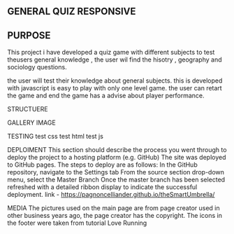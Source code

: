 ## GENERAL QUIZ RESPONSIVE


## PURPOSE
This project i have developed a quiz game with different subjects to test theusers general knowledge , the user wil find the hisotry , geography and  sociology questions. 

the user will test their knowledge about general subjects.
this  is developed with javascript is easy to play with only one level game.
the user can retart the game and end the game has a advise about player performance.

STRUCTUERE


GALLERY IMAGE

TESTING
test css
test html
test js

DEPLOIMENT
This section should describe the process you went through to deploy the project to a hosting platform (e.g. GitHub)
The site was deployed to GitHub pages. The steps to deploy are as follows:
In the GitHub repository, navigate to the Settings tab
From the source section drop-down menu, select the Master Branch
Once the master branch has been selected
refreshed with a detailed ribbon display to indicate the successful deployment.
link  - https://pagnoncelliander.github.io/theSmartUmbrella/

MEDIA
The pictures used on the main page are from page creator used in other business years ago, the page creator has the copyright.
The icons in the footer were taken from tutorial Love Running
